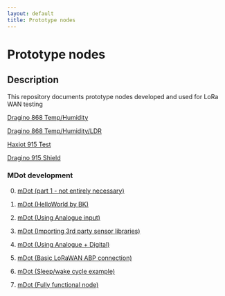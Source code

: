 ```yaml
---
layout: default
title: Prototype nodes
---
```


# Prototype nodes


## Description
This repository documents prototype nodes developed and used for LoRa WAN testing


[Dragino 868 Temp/Humidity](dragino868TempHumid/README.md)

[Dragino 868 Temp/Humidity/LDR](dragino868TempHumidLDR/README.md)

[Haxiot 915 Test](haxiot915Test/README.md)

[Dragino 915 Shield](dragino915Shield/README.md) 


### MDot development 

0. [mDot (part 1 - not entirely necessary)](mDot/README.md)

1. [mDot (HelloWorld by BK)](mDotHelloWorld/README.md)

2. [mDot (Using Analogue input)](mDotAnalogueLDR/README.md)

3. [mDot (Importing 3rd party sensor libraries)](mDotImportingLibrary/README.md)

4. [mDot (Using Analogue + Digital)](mDotDigitalandAnalogue/README.md)

5. [mDot (Basic LoRaWAN ABP connection)](mDotBasicLoRaConnection/README.md)

6. [mDot (Sleep/wake cycle example)](mDotSleepExample/README.md)

7. [mDot (Fully functional node)](mDotLoRaDHT22LDRSleep/README.md)



<br /><br /><br />
----------------------------------
<script src="{{ site.baseurl }}/linkfixer.js"></script>
